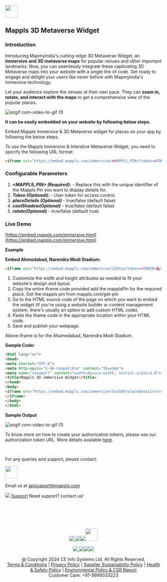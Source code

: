 [<img src="https://about.mappls.com/about/images/MAPPLS-MapmyIndia-logo.png" height="40"/> </p>](https://about.mappls.com/api/)
## Mappls 3D Metaverse Widget

### Introduction

Introducing MapmyIndia's cutting-edge 3D Metaverse Widget, an **Immersive and 3D metaverse maps** for popular venues and other important landmarks. Now, you can seamlessly integrate these captivating 3D Metaverse maps into your website with a single line of code. Get ready to engage and delight your users like never before with MapmyIndia's immersive technology.

Let your audience explore the venues at their own pace. They can **zoom in, rotate, and interact with the maps** to get a comprehensive view of the popular places.

![ezgif com-video-to-gif (1)](https://github.com/mappls-api/mapmyindia-api-addendums/assets/59359484/2cd83866-767f-4ec8-ac5c-bad12e1b9343)

**It can be easily embedded on your website by following below steps.**

Embed Mappls Immersive & 3D Metaverse widget for places on your app by following the below steps.

To use the Mappls Immersive & Interative Metaverse Widget, you need to specify the following URL format:
```html
<iframe src="https://embed.mappls.com/immersive/<MAPPLS_PIN>?token=<TOKEN>&placeDetails=true&castShadow=false&rotate=true" width="1000" height="1000"></iframe>
```

### Configurable Parameters

1. ***<MAPPLS_PIN> (Required):*** - Replace this with the unique identifier of the Mappls Pin you want to display details for.
2. ***Token (Optional):*** - User token for access control.
3. ***placeDetails (Optional)*** - true/false (default false)
4. ***castShadow(Optional)*** - true/false (default false)
5. ***rotate(Optional)*** - true/false (default true)

### Live Demo

[https://embed.mappls.com/immersive.html](https://embed.mappls.com/immersive.html)

**Example**

**Embed Ahmedabad, Narendra Modi Stadium:**
```html
<iframe src="https://embed.mappls.com/immersive/12d1ce?token=<TOKEN>&placeDetails=true&castShadow=false&rotate=true" width="1000" height="1000"></iframe>

```

1.  Customize the width and height attributes as needed to fit your website's design and layout.
2.  Copy the entire iframe code provided add the mapplsPin for the required place. Get the mappls pin from mappls.com/get-pin
3.  Go to the HTML source code of the page on which you want to embed the widget (if you're using a website builder or content management system, there's usually an option to add custom HTML code).
4.  Paste the iframe code in the appropriate location within your HTML code.
5.  Save and publish your webpage.

Above iframe is for the Ahamedabad, Narendra Modi Stadium.

**Sample Code:**
```html
<html lang="en">
<head>
<meta charset="UTF-8">
<meta http-equiv="X-UA-Compatible" content="IE=edge">
<meta name="viewport" content="width=device-width, initial-scale=1.0">
<title>Mappls 3D immersive Widget</title>
</head>
<body>
<iframe src="https://embed.mappls.com/immersive/5ce166?placeDetails=true&castShadow=false&rotate=true" style="width: 100%; height: 80vh;" title="Mappls 3D Metaverse Maps - Chennai, MA Chidambaram Stadium:" allowfullscreen="">
</iframe>
</body>
</html>
```
**Sample Output**

![ezgif com-video-to-gif (1)](https://github.com/mappls-api/mapmyindia-api-addendums/assets/59359484/2cd83866-767f-4ec8-ac5c-bad12e1b9343)

To know more on how to create your authorization tokens, please use our authorization token URL. More details available [here](https://developer.mappls.com/mapping/tokenGeneration/).

<br>

For any queries and support, please contact: 

[<img src="https://about.mappls.com/images/mappls-logo.svg" height="40"/> </p>](https://about.mappls.com/api/)
Email us at [apisupport@mappls.com](mailto:apisupport@mappls.com)


![](https://www.mapmyindia.com/api/img/icons/support.png)
[Support](https://about.mappls.com/contact/)
Need support? contact us!

<br></br>
<br></br>

[<p align="center"> <img src="https://forum.mappls.com/uploads/default/original/1X/06259be1fb3006347ade2ee843cf16e9f16ce997.png"/> ](https://forum.mappls.com/)[![](https://www.mapmyindia.com/api/img/icons/blog.png)](https://about.mappls.com/blog/)[![](https://www.mapmyindia.com/api/img/icons/gethub.png)](https://github.com/mappls-api)[<img src="https://mmi-api-team.s3.ap-south-1.amazonaws.com/API-Team/npm-logo.one-third%5B1%5D.png" height="40"/> </p>](https://www.npmjs.com/org/mapmyindia) 



[<p align="center"> <img src="https://www.mapmyindia.com/june-newsletter/icon4.png"/> ](https://www.facebook.com/Mapplsofficial)[![](https://www.mapmyindia.com/june-newsletter/icon2.png)](https://twitter.com/mappls)[![](https://www.mapmyindia.com/newsletter/2017/aug/llinkedin.png)](https://www.linkedin.com/company/mappls/)[![](https://www.mapmyindia.com/june-newsletter/icon3.png)](https://www.youtube.com/channel/UCAWvWsh-dZLLeUU7_J9HiOA)




<div align="center">@ Copyright 2024 CE Info Systems Ltd. All Rights Reserved.</div>

<div align="center"> <a href="https://about.mappls.com/api/terms-&-conditions">Terms & Conditions</a> | <a href="https://about.mappls.com/about/privacy-policy">Privacy Policy</a> | <a href="https://about.mappls.com/pdf/mapmyIndia-sustainability-policy-healt-labour-rules-supplir-sustainability.pdf">Supplier Sustainability Policy</a> | <a href="https://about.mappls.com/pdf/Health-Safety-Management.pdf">Health & Safety Policy</a> | <a href="https://about.mappls.com/pdf/Environment-Sustainability-Policy-CSR-Report.pdf">Environmental Policy & CSR Report</a>

<div align="center">Customer Care: +91-9999333223</div>